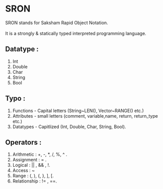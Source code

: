 # SRON

SRON stands for Saksham Rapid Object Notation.<br/> <br/>
It is a strongly & statically typed interpreted programming language.


## Datatype :
1. Int
2. Double
3. Char
4. String
5. Bool

## Typo :
1. Functions - Capital letters (String\~LEN(), Vector\~RANGE() etc.)
2. Attributes - small letters (comment, variable,name, return, return_type etc.)
3. Datatypes - Capitlized (Int, Double, Char, String, Bool).

## Operators :
1. Arithmetic : +, -, *, /, %, ^ .
2. Assignment : = .
3. Logical : || , && , !.
4. Access : ~
5. Range : (, ), {, }, ], [.
6. Relationship : != , ==.
